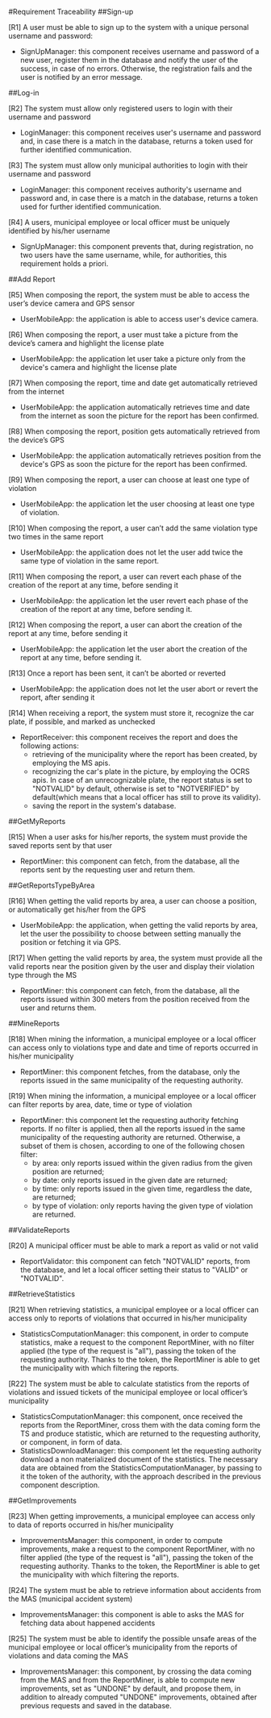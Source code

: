 #Requirement Traceability
##Sign-up

[R1] A user must be able to sign up to the system with a unique personal username and password:

* SignUpManager: this component receives username and password of a new user, 
    register them in the database and notify the user of the success, in case of no errors. 
    Otherwise, the registration fails and the user is notified by an error message.

##Log-in

[R2] The system must allow only registered users to login with their username and password

* LoginManager: this component receives user's username and password and, in case there is a match in the database, 
    returns a token used for further identified communication.  
    
[R3] The system must allow only municipal authorities to login with their username and password

* LoginManager: this component receives authority's username and password and, in case there is a match in the database, 
    returns a token used for further identified communication.  
    
[R4] A users, municipal employee or local officer must be uniquely identified by his/her username

* SignUpManager: this component prevents that, during registration, no two users have the same username, while, for 
    authorities, this requirement holds a priori.
    
##Add Report

[R5] When composing the report, the system must be able to access the user’s device camera and GPS sensor

* UserMobileApp: the application is able to access user's device camera. 

[R6] When composing the report, a user must take a picture from the device’s camera and highlight the license plate

* UserMobileApp: the application let user take a picture only from the device's camera and highlight the license plate

[R7] When composing the report, time and date get automatically retrieved from the internet

* UserMobileApp: the application automatically retrieves time and date from the internet as soon the picture for the report has been confirmed. 

[R8] When composing the report, position gets automatically retrieved from the device’s GPS

* UserMobileApp: the application automatically retrieves position from the device's GPS as soon the picture for the report has been confirmed. 

[R9] When composing the report, a user can choose at least one type of violation

* UserMobileApp: the application let the user choosing at least one type of violation.

[R10] When composing the report, a user can’t add the same violation type two times in the same report

* UserMobileApp: the application does not let the user add twice the same type of violation in the same report.

[R11] When composing the report, a user can revert each phase of the creation of the report at any time, before sending it

* UserMobileApp: the application let the user revert each phase of the creation of the report at any time, before sending it.

[R12] When composing the report, a user can abort the creation of the report at any time, before sending it

* UserMobileApp: the application let the user abort the creation of the report at any time, before sending it.

[R13] Once a report has been sent, it can’t be aborted or reverted

* UserMobileApp: the application does not let the user abort or revert the report, after sending it

[R14] When receiving a report, the system must store it, recognize the car plate, if possible, and marked as unchecked

* ReportReceiver: this component receives the report and does the following actions:
    * retrieving of the municipality where the report has been created, by employing the MS apis.
    * recognizing the car's plate in the picture, by employing the OCRS apis. In case of an unrecognizable plate, the report status is set to "NOTVALID" by default, otherwise is set to "NOTVERIFIED" by default(which means that a local officer has still to prove its validity).
    * saving the report in the system's database.
    
##GetMyReports

[R15] When a user asks for his/her reports, the system must provide the saved reports sent by that user

* ReportMiner: this component can fetch, from the database, all the reports sent by the requesting user and return them.
    
##GetReportsTypeByArea

[R16] When getting the valid reports by area, a user can choose a position, or automatically get his/her from the GPS

* UserMobileApp: the application, when getting the valid reports by area, let the user the possibility to choose between setting manually the position or fetching it via GPS.
    
[R17] When getting the valid reports by area, the system must provide all the valid reports near the position given by the user and display their violation type through the MS

* ReportMiner: this component can fetch, from the database, all the reports issued within 300 meters from the position received from the user and returns them. 
    
##MineReports

[R18] When mining the information, a municipal employee or a local officer can access only to violations type and date and time of reports occurred in his/her municipality

* ReportMiner: this component fetches, from the database, only the reports issued in the same municipality of the requesting authority. 

[R19] When mining the information, a municipal employee or a local officer can filter reports by area, date, time or type of violation

* ReportMiner: this component let the requesting authority fetching reports. If no filter is applied, then all the reports issued in the same municipality of the requesting authority are returned. 
Otherwise, a subset of them is chosen, according to one of the following chosen filter:
    * by area: only reports issued within the given radius from the given position are returned;
    * by date: only reports issued in the given date are returned;
    * by time: only reports issued in the given time, regardless the date, are returned;
    * by type of violation: only reports having the given type of violation are returned.

##ValidateReports

[R20] A municipal officer must be able to mark a report as valid or not valid

* ReportValidator: this component can fetch "NOTVALID" reports, from the database, and let a local officer setting their status to "VALID" or "NOTVALID".
    
##RetrieveStatistics
    
[R21] When retrieving statistics, a municipal employee or a local officer can access only to reports of violations that occurred in his/her municipality

* StatisticsComputationManager: this component, in order to compute statistics, make a request to the component ReportMiner, with no filter applied (the type of
the request is "all"), passing the token of the requesting authority. Thanks to the token, the ReportMiner is able to get the municipality with which filtering the reports.

[R22] The system must be able to calculate statistics from the reports of violations and issued tickets of the municipal employee or local officer’s municipality

* StatisticsComputationManager: this component, once received the reports from the ReportMiner, cross them with the data coming form the TS and produce statistic, which are
returned to the requesting authority, or component, in form of data.
* StatisticsDownloadManager: this component let the requesting authority download a non materialized document of the statistics. The necessary data are obtained from the 
StatisticsComputationManager, by passing to it the token of the authority, with the approach described in the previous component description. 
    
##GetImprovements

[R23] When getting improvements, a municipal employee can access only to data of reports occurred in his/her municipality

* ImprovementsManager: this component, in order to compute improvements, make a request to the component ReportMiner, with no filter applied (the type of
the request is "all"), passing the token of the requesting authority. Thanks to the token, the ReportMiner is able to get the municipality with which filtering the reports.
 
[R24] The system must be able to retrieve information about accidents from the MAS (municipal accident system)

* ImprovementsManager: this component is able to asks the MAS for fetching data about happened accidents

[R25] The system must be able to identify the possible unsafe areas of the municipal employee or local officer’s municipality from the reports of violations and data coming the MAS

* ImprovementsManager: this component, by crossing the data coming from the MAS and from the ReportMiner, is able to compute new improvements, set as "UNDONE" by default, and propose them, 
in addition to already computed "UNDONE" improvements, obtained after previous requests and saved in the database.